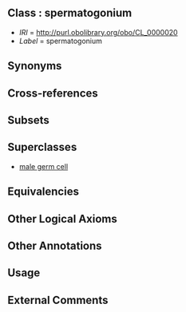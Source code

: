 
## Class : spermatogonium

 * *IRI* = http://purl.obolibrary.org/obo/CL_0000020
 * *Label* = spermatogonium

## Synonyms


## Cross-references


## Subsets


## Superclasses

 * [male germ cell](../../CL/15/CL_0000015.md)

## Equivalencies


## Other Logical Axioms


## Other Annotations


## Usage


## External Comments

